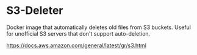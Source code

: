 # S3-Deleter
Docker image that automatically deletes old files from S3 buckets. Useful for unofficial S3 servers that don't support auto-deletion.

https://docs.aws.amazon.com/general/latest/gr/s3.html
